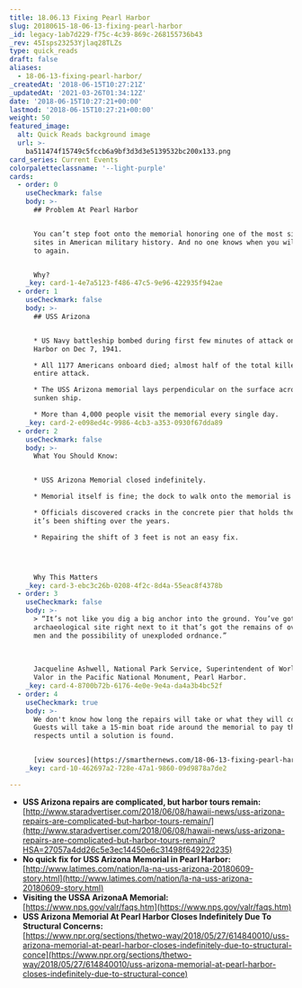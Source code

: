 ```yaml
---
title: 18.06.13 Fixing Pearl Harbor
slug: 20180615-18-06-13-fixing-pearl-harbor
_id: legacy-1ab7d229-f75c-4c39-869c-268155736b43
_rev: 45Isps23253Yjlaq28TLZs
type: quick_reads
draft: false
aliases:
  - 18-06-13-fixing-pearl-harbor/
_createdAt: '2018-06-15T10:27:21Z'
_updatedAt: '2021-03-26T01:34:12Z'
date: '2018-06-15T10:27:21+00:00'
lastmod: '2018-06-15T10:27:21+00:00'
weight: 50
featured_image:
  alt: Quick Reads background image
  url: >-
    ba511474f15749c5fccb6a9bf3d3d3e5139532bc200x133.png
card_series: Current Events
colorpaletteclassname: '--light-purple'
cards:
  - order: 0
    useCheckmark: false
    body: >-
      ## Problem At Pearl Harbor


      You can’t step foot onto the memorial honoring one of the most significant
      sites in American military history. And no one knows when you will be able
      to again.


      Why?
    _key: card-1-4e7a5123-f486-47c5-9e96-422935f942ae
  - order: 1
    useCheckmark: false
    body: >-
      ## USS Arizona


      * US Navy battleship bombed during first few minutes of attack on Pearl
      Harbor on Dec 7, 1941.

      * All 1177 Americans onboard died; almost half of the total killed during
      entire attack.

      * The USS Arizona memorial lays perpendicular on the surface across the
      sunken ship.

      * More than 4,000 people visit the memorial every single day.
    _key: card-2-e098ed4c-9986-4cb3-a353-0930f67dda89
  - order: 2
    useCheckmark: false
    body: >-
      What You Should Know:


      * USS Arizona Memorial closed indefinitely.

      * Memorial itself is fine; the dock to walk onto the memorial is not.

      * Officials discovered cracks in the concrete pier that holds the dock;
      it’s been shifting over the years.

      * Repairing the shift of 3 feet is not an easy fix.




      Why This Matters
    _key: card-3-ebc3c26b-0208-4f2c-8d4a-55eac8f4378b
  - order: 3
    useCheckmark: false
    body: >-
      > “It’s not like you dig a big anchor into the ground. You’ve got an
      archaeological site right next to it that’s got the remains of over 900
      men and the possibility of unexploded ordnance.”  
        
        
        
      Jacqueline Ashwell, National Park Service, Superintendent of World War II
      Valor in the Pacific National Monument, Pearl Harbor.
    _key: card-4-8700b72b-6176-4e0e-9e4a-da4a3b4bc52f
  - order: 4
    useCheckmark: true
    body: >-
      We don't know how long the repairs will take or what they will cost.
      Guests will take a 15-min boat ride around the memorial to pay their
      respects until a solution is found.


      [view sources](https://smarthernews.com/18-06-13-fixing-pearl-harbor/)
    _key: card-10-462697a2-728e-47a1-9860-09d9878a7de2

---
```

* **USS Arizona repairs are complicated, but harbor tours remain:**  
[http://www.staradvertiser.com/2018/06/08/hawaii-news/uss-arizona-repairs-are-complicated-but-harbor-tours-remain/](http://www.staradvertiser.com/2018/06/08/hawaii-news/uss-arizona-repairs-are-complicated-but-harbor-tours-remain/?HSA=27057a4dd26c5e3ec14450e6c31498f64922d235)
* **No quick fix for USS Arizona Memorial in Pearl Harbor:**[http://www.latimes.com/nation/la-na-uss-arizona-20180609-story.html](http://www.latimes.com/nation/la-na-uss-arizona-20180609-story.html)
* **Visiting the USSA ArizonaA Memorial:**  
[https://www.nps.gov/valr/faqs.htm](https://www.nps.gov/valr/faqs.htm)
* **USS Arizona Memorial At Pearl Harbor Closes Indefinitely Due To Structural Concerns:**  
[https://www.npr.org/sections/thetwo-way/2018/05/27/614840010/uss-arizona-memorial-at-pearl-harbor-closes-indefinitely-due-to-structural-conce](https://www.npr.org/sections/thetwo-way/2018/05/27/614840010/uss-arizona-memorial-at-pearl-harbor-closes-indefinitely-due-to-structural-conce)